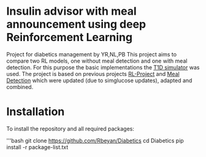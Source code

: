 # Insulin advisor with meal announcement using deep Reinforcement Learning

Project for diabetics management by YR,NL,PB
This project aims to compare two RL models, one without meal detection and one with meal detection. 
For this purpose the basic implementations the [T1D simulator](https://github.com/jxx123/simglucose) was used. 
The project is based on previous projects [RL-Project](https://github.com/miopp2/diabetes-RL-project/tree/main) and [Meal Detection](https://github.com/bodging/DiabetsTechMeatDetection) which were updated (due to simglucose updates), adapted and combined.

# Installation

To install the repository and all required packages:

'''bash
git clone https://github.com/Rbeyan/Diabetics
cd Diabetics
pip install -r package-list.txt



